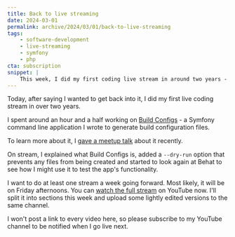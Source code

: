 ```yaml
---
title: Back to live streaming
date: 2024-03-01
permalink: archive/2024/03/01/back-to-live-streaming
tags:
    - software-development
    - live-streaming
    - symfony
    - php
cta: subscription
snippet: |
    This week, I did my first coding live stream in around two years - working on my Symfony-based Build Configs tool.
---
```


Today, after saying I wanted to get back into it, I did my first live coding stream in over two years.

I spent around an hour and a half working on [Build Configs] - a Symfony command line application I wrote to generate build configuration files.

To learn more about it, I [gave a meetup talk][talk] about it recently.

On stream, I explained what Build Configs is, added a `--dry-run` option that prevents any files from being created and started to look again at Behat to see how I might use it to test the app's functionality.

I want to do at least one stream a week going forward. Most likely, it will be on Friday afternoons.
You can [watch the full stream][video] on YouTube now. I'll split it into sections this week and upload some lightly edited versions to the same channel.

I won't post a link to every video here, so please subscribe to my YouTube channel to be notified when I go live next.

[build configs]: {{site.url}}/buiild-configs
[talk]: {{site.url}}/talks/building-build-configs
[video]: https://www.youtube.com/watch?v=Wlkcf1PLWN8
